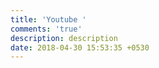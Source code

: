 ```yaml
---
title: 'Youtube '
comments: 'true'
description: description
date: 2018-04-30 15:53:35 +0530
---
```

